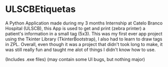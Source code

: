 # ULSCBEtiquetas
A Python Application made during my 3 months Internship at Catelo Branco Hospital (ULSCB), this App is used to get and print (zebra printer) a patient's information in a small tag (5x3).
This was my first ever app project using the Tkinter Library (TkinterBootstrap), I also had to learn to draw tags in ZPL.
Overall, even though it was a project that didn't took long to make, it was still really fun and taught me alot of things I didn't know how to use.

(Includes .exe files)
(may contain some UI bugs, but nothing major)
